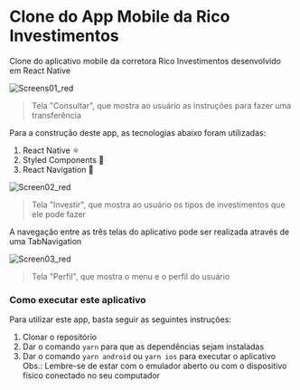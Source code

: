 # Clone do App Mobile da Rico Investimentos

Clone do aplicativo mobile da corretora Rico Investimentos desenvolvido em React Native

![Screens01_red](https://user-images.githubusercontent.com/60238162/87251169-0049a980-c440-11ea-8642-a60bc835d128.png)
> Tela "Consultar", que mostra ao usuário as instruções para fazer uma transferência

Para a construção deste app, as tecnologias abaixo foram utilizadas:
1) React Native ⚛️
2) Styled Components 💅 
3) React Navigation 🚤

![Screen02_red](https://user-images.githubusercontent.com/60238162/87251250-967dcf80-c440-11ea-9574-7256a290723e.png)
> Tela "Investir", que mostra ao usuário os tipos de investimentos que ele pode fazer

A navegação entre as três telas do aplicativo pode ser realizada através de uma TabNavigation

![Screen03_red](https://user-images.githubusercontent.com/60238162/87251303-0b510980-c441-11ea-81bf-9215e25d1509.png)
> Tela "Perfil", que mostra o menu e o perfil do usuário

### Como executar este aplicativo ###
Para utilizar este app, basta seguir as seguintes instruções:
1) Clonar o repositório
2) Dar o comando `yarn` para que as dependências sejam instaladas
3) Dar o comando `yarn android` ou `yarn ios` para executar o aplicativo
Obs.: Lembre-se de estar com o emulador aberto ou com o dispositivo físico conectado no seu computador
